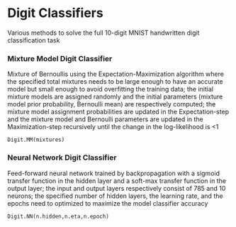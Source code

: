 # Digit Classifiers
Various methods to solve the full 10-digit MNIST handwritten digit classification task

### Mixture Model Digit Classifier
Mixture of Bernoullis using the Expectation-Maximization algorithm where the specified total mixtures needs to be 
large enough to have an accurate model but small enough to avoid overfitting the training data; the initial mixture models
are assigned randomly and the initial parameters (mixture model prior probability, Bernoulli mean) are respectively computed;
the mixture model assignment probabilities are updated in the Expectation-step and the mixture model and Bernoulli 
parameters are updated in the Maximization-step recursively until the change in the log-likelihood is <1
```
Digit.MM(mixtures)
```
### Neural Network Digit Classifier
Feed-forward neural network trained by backpropagation with a sigmoid transfer function in the hidden layer and a 
soft-max transfer function in the output layer; the input and output layers respectively consist of 785 and 10 neurons;
the specified number of hidden layers, the learning rate, and the epochs need to optimized to maximize the model classifier accuracy
```
Digit.NN(n.hidden,n.eta,n.epoch)
```
